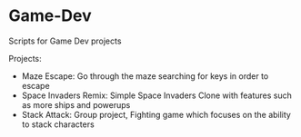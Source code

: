 # Game-Dev

Scripts for Game Dev projects

Projects:
- Maze Escape: Go through the maze searching for keys in order to escape
- Space Invaders Remix: Simple Space Invaders Clone with features such as more ships and powerups
- Stack Attack: Group project, Fighting game which focuses on the ability to stack characters
